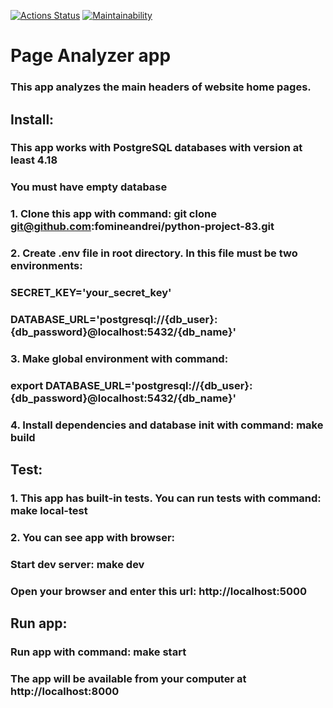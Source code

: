 [![Actions Status](https://github.com/fomineandrei/python-project-83/actions/workflows/hexlet-check.yml/badge.svg)](https://github.com/fomineandrei/python-project-83/actions)
[![Maintainability](https://qlty.sh/badges/98ca09e8-84bf-4f9f-bf50-759b678811af/maintainability.svg)](https://qlty.sh/gh/fomineandrei/projects/python-project-83)


# Page Analyzer app
### This app analyzes the main headers of website home pages.

## Install:

### This app works with PostgreSQL databases with version at least 4.18
### You must have empty database
### 1. Clone this app with command: git clone git@github.com:fomineandrei/python-project-83.git
### 2. Create .env file in root directory. In this file must be two environments:
###    SECRET_KEY='your_secret_key'
###    DATABASE_URL='postgresql://{db_user}:{db_password}@localhost:5432/{db_name}'
### 3. Make global environment with command: 
###    export DATABASE_URL='postgresql://{db_user}:{db_password}@localhost:5432/{db_name}'
### 4. Install dependencies and database init with command: make build


## Test:

### 1. This app has built-in tests. You can run tests with command: make local-test

### 2. You can see app with browser:
###    Start dev server: make dev
###    Open your browser and enter this url: http://localhost:5000

## Run app:

### Run app with command: make start
### The app will be available from your computer at http://localhost:8000
